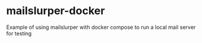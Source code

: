 # mailslurper-docker
Example of using mailslurper with docker compose to run a local mail server for testing
